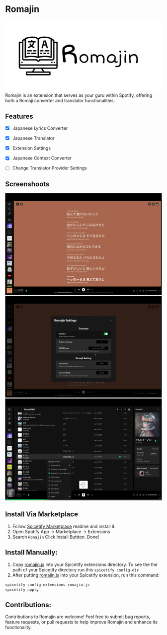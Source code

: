 # Romajin
![thumbnail](docs/romajin.png)
Romajin is an extension that serves as your guru within Spotify, offering both a Romaji converter and translator functionalities.

## Features
- [x] Japanese Lyrics Converter
- [x] Japanese Translator
- [x] Extension Settings
- [x] Japanese Context Converter
- [ ] Change Translator Provider Settings


## Screenshoots
![thumbnail](docs/screenshoots/1.png)
![thumbnail](docs/screenshoots/2.png)
![thumbnail](docs/screenshoots/3.png)

## Install Via Marketplace
1. Follow [Spicetify Marketplace](https://github.com/spicetify/spicetify-marketplace) readme and install it.
2. Open Spotify App -> Marketplace -> Extensions
3. Search ```Romajin``` Click Install Buttton. Done!

## Install Manually:
1. Copy [romajin.js](./romajin.js) into your Spicetify extensions directory. To see the the path of your Spicetify directory run this ```spicetify config-dir```
2. After putting [romajin.js](./romajin.js) into your Spicetify extension, run this command:
```
spicetify config extensions romajin.js
spicetify apply
```

## Contributions:
Contributions to Romajin are welcome! Feel free to submit bug reports, feature requests, or pull requests to help improve Romajin and enhance its functionality.
